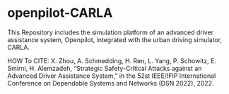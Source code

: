 # openpilot-CARLA
This Repository includes the simulation platform of an advanced driver assistance system, Openpilot, integrated with the urban driving simulator, CARLA.

HOW To CITE: X. Zhou, A. Schmedding, H. Ren, L. Yang, P. Schowitz, E. Smirni, H. Alemzadeh, “Strategic Safety-Critical Attacks against an Advanced Driver Assistance System,” in the 52st IEEE/IFIP International Conference on Dependable Systems and Networks (DSN 2022), 2022.
